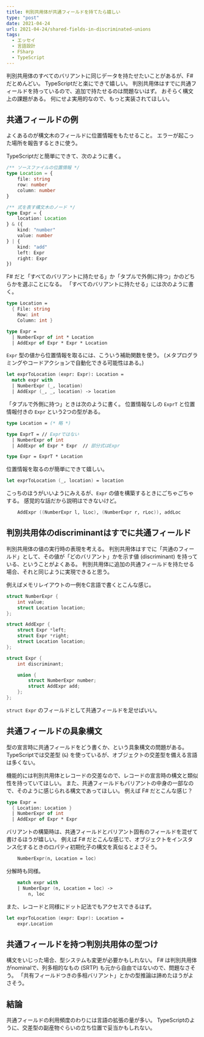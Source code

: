 ```yaml
---
title: 判別共用体が共通フィールドを持てたら嬉しい
type: "post"
date: 2021-04-24
url: 2021-04-24/shared-fields-in-discriminated-unions
tags:
  - エッセイ
  - 言語設計
  - FSharp
  - TypeScript
---
```


判別共用体のすべてのバリアントに同じデータを持たせたいことがあるが、F# だとめんどい。
TypeScriptだと楽にできて嬉しい。
判別共用体はすでに共通フィールドを持っているので、追加で持たせるのは問題ないはず。
おそらく構文上の課題がある。
何にせよ実用的なので、もっと実装されてほしい。

<!--more-->

## 共通フィールドの例

よくあるのが構文木のフィールドに位置情報をもたせること。
エラーが起こった場所を報告するときに使う。

TypeScriptだと簡単にできて、次のように書く。

```ts
/** ソースファイルの位置情報 */
type Location = {
    file: string
    row: number
    column: number
}

/** 式を表す構文木のノード */
type Expr = {
    location: Location
} & ({
    kind: "number"
    value: number
} | {
    kind: "add"
    left: Expr
    right: Expr
})
```

F# だと「すべてのバリアントに持たせる」か「タプルで外側に持つ」かのどちらかを選ぶことになる。
「すべてのバリアントに持たせる」には次のように書く。

```fsharp
type Location =
  { File: string
    Row: int
    Column: int }

type Expr =
  | NumberExpr of int * Location
  | AddExpr of Expr * Expr * Location
```

`Expr` 型の値から位置情報を取るには、こういう補助関数を使う。
(メタプログラミングやコードアクションで自動化できる可能性はある。)

```fsharp
let exprToLocation (expr: Expr): Location =
  match expr with
  | NumberExpr (_, location)
  | AddExpr (_, _, location) -> location
```

「タプルで外側に持つ」ときは次のように書く。
位置情報なしの `ExprT` と位置情報付きの `Expr` という2つの型がある。

```fsharp
type Location = (* 略 *)

type ExprT = // Exprではない
  | NumberExpr of int
  | AddExpr of Expr * Expr  // 部分式はExpr

type Expr = ExprT * Location
```

位置情報を取るのが簡単にできて嬉しい。

```fsharp
let exprToLocation (_, location) = location
```

こっちのほうがいいようにみえるが、`Expr` の値を構築するときにごちゃごちゃする。
感覚的な話だから説明はできないけど。

```fsharp
    AddExpr ((NumberExpr l, lLoc), (NumberExpr r, rLoc)), addLoc
```

## 判別共用体のdiscriminantはすでに共通フィールド

判別共用体の値の実行時の表現を考える。
判別共用体はすでに「共通のフィールド」として、その値が「どのバリアント」かを示す値 (discriminant) を持っている、ということがよくある。
判別共用体に追加の共通フィールドを持たせる場合、それと同じように実現できると思う。

例えばメモリレイアウトの一例をC言語で書くとこんな感じ。

```c
struct NumberExpr {
    int value;
    struct Location location;
};

struct AddExpr {
    struct Expr *left;
    struct Expr *right;
    struct Location location;
};

struct Expr {
    int discriminant;

    union {
        struct NumberExpr number;
        struct AddExpr add;
    };
};
```

`struct Expr` のフィールドとして共通フィールドを足せばいい。

## 共通フィールドの具象構文

型の宣言時に共通フィールドをどう書くか、という具象構文の問題がある。
TypeScriptでは交差型 (`&`) を使っているが、オブジェクトの交差型を備える言語は多くない。

機能的には判別共用体とレコードの交差なので、レコードの宣言時の構文と類似性を持っていてほしい。
また、共通フィールドもバリアントの中身の一部なので、そのように感じられる構文であってほしい。
例えば F# だとこんな感じ？

```fsharp
type Expr =
  { Location: Location }
  | NumberExpr of int
  | AddExpr of Expr * Expr
```

バリアントの構築時は、共通フィールドとバリアント固有のフィールドを混ぜて書けるほうが嬉しい。
例えば F# だとこんな感じで、オブジェクトをインスタンス化するときのロパティ初期化子の構文を真似るとよさそう。

```fsharp
    NumberExpr(n, Location = loc)
```

分解時も同様。

```fsharp
    match expr with
    | NumberExpr (n, Location = loc) ->
        n, loc
```

また、レコードと同様にドット記法でもアクセスできるはず。

```fsharp
let exprToLocation (expr: Expr): Location =
    expr.Location
```

## 共通フィールドを持つ判別共用体の型つけ

構文をいじった場合、型システムも変更が必要かもしれない。
F# は判別共用体がnominalで、列多相的なもの (SRTP) も元から自由ではないので、問題なさそう。
「共有フィールドつきの多相バリアント」とかの型推論は諦めたほうがよさそう。

## 結論

共通フィールドの利用頻度のわりには言語の拡張の量が多い。
TypeScriptのように、交差型の副産物ぐらいの立ち位置で妥当かもしれない。
